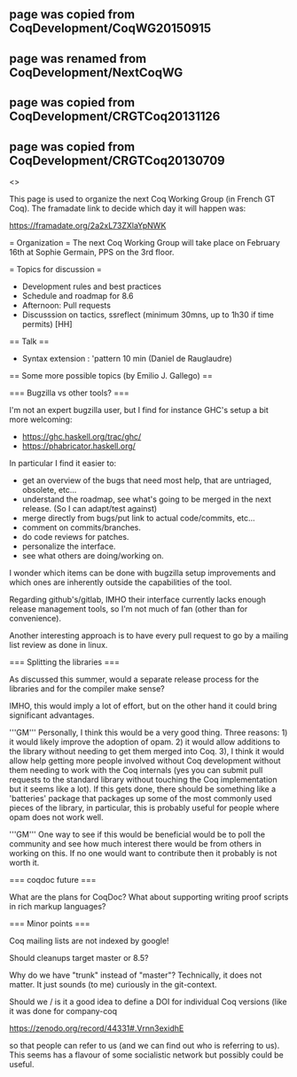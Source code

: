 ## page was copied from CoqDevelopment/CoqWG20150915
## page was renamed from CoqDevelopment/NextCoqWG
## page was copied from CoqDevelopment/CRGTCoq20131126
## page was copied from CoqDevelopment/CRGTCoq20130709
<<TableOfContents>>

This page is used to organize the next Coq Working Group (in French GT Coq).
The framadate link to decide which day it will happen was:

  https://framadate.org/2a2xL73ZXlaYpNWK

= Organization =
The next Coq Working Group will take place on February 16th at Sophie Germain, PPS on the 3rd floor.

= Topics for discussion =
 * Development rules and best practices
 * Schedule and roadmap for 8.6
 * Afternoon: Pull requests
 * Discusssion on tactics, ssreflect (minimum 30mns, up to 1h30 if time permits) [HH]

== Talk ==

 * Syntax extension : 'pattern 10 min (Daniel de Rauglaudre)


== Some more possible topics (by Emilio J. Gallego) ==

=== Bugzilla vs other tools? ===

I'm not an expert bugzilla user, but I find for instance GHC's setup a bit more welcoming:

 * https://ghc.haskell.org/trac/ghc/
 * https://phabricator.haskell.org/

In particular I find it easier to:

 * get an overview of the bugs that need most help, that are untriaged, obsolete, etc...
 * understand the roadmap, see what's going to be merged in the next release. (So I can adapt/test against)
 * merge directly from bugs/put link to actual code/commits, etc...
 * comment on commits/branches.
 * do code reviews for patches.
 * personalize the interface.
 * see what others are doing/working on.

I wonder which items can be done with bugzilla setup improvements and which ones are inherently outside the capabilities of the tool.

Regarding github's/gitlab, IMHO their interface currently lacks enough release management tools, so I'm not much of fan (other than for convenience).

Another interesting approach is to have every pull request to go by a mailing list review as done in linux.

=== Splitting the libraries ===

As discussed this summer, would a separate release process for the libraries and for the compiler make sense?

IMHO, this would imply a lot of effort, but on the other hand it could bring significant advantages.

'''GM''' Personally, I think this would be a very good thing. Three reasons: 1) it would likely improve the adoption of opam. 2) it would allow additions to the library without needing to get them merged into Coq. 3), I think it would allow help getting more people involved without Coq development without them needing to work with the Coq internals (yes you can submit pull requests to the standard library without touching the Coq implementation but it seems like a lot). If this gets done, there should be something like a 'batteries' package that packages up some of the most commonly used pieces of the library, in particular, this is probably useful for people where opam does not work well.

'''GM''' One way to see if this would be beneficial would be to poll the community and see how much interest there would be from others in working on this. If no one would want to contribute then it probably is not worth it.

=== coqdoc future ===

What are the plans for CoqDoc? What about supporting writing proof scripts in rich markup languages?

=== Minor points ===

Coq mailing lists are not indexed by google!

Should cleanups target master or 8.5?

Why do we have "trunk" instead of "master"? Technically, it does not matter. It just sounds (to me) curiously in the git-context.

Should we / is it a good idea to define a DOI for individual Coq versions
(like it was done for company-coq

  https://zenodo.org/record/44331#.Vrnn3exidhE

so that people can refer to us (and we can find out who is referring to us).
This seems has a flavour of some socialistic network but possibly could be useful.
